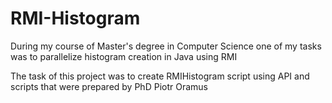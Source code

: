 # RMI-Histogram
During my course of Master's degree in Computer Science one of my tasks was to parallelize histogram creation in Java using RMI

The task of this project was to create RMIHistogram script using API and scripts that were prepared by PhD Piotr Oramus 